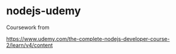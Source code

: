 # nodejs-udemy

Coursework from

https://www.udemy.com/the-complete-nodejs-developer-course-2/learn/v4/content
